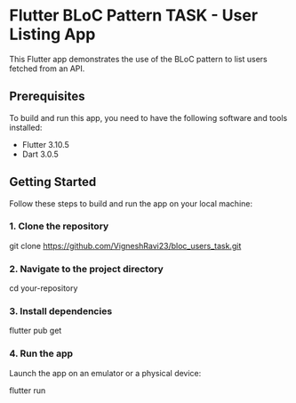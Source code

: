 # Flutter BLoC Pattern TASK - User Listing App

This Flutter app demonstrates the use of the BLoC pattern to list users fetched from an API.

## Prerequisites

To build and run this app, you need to have the following software and tools installed:

- Flutter 3.10.5
- Dart 3.0.5

## Getting Started

Follow these steps to build and run the app on your local machine:

### 1. Clone the repository
git clone https://github.com/VigneshRavi23/bloc_users_task.git

### 2. Navigate to the project directory
cd your-repository

### 3. Install dependencies
flutter pub get

### 4. Run the app
Launch the app on an emulator or a physical device:

flutter run
